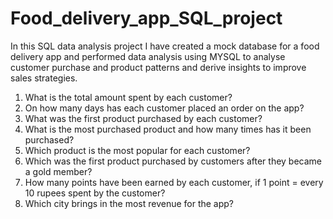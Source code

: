 # Food_delivery_app_SQL_project
In this SQL data analysis project I have created a mock database for a food delivery app and performed data analysis using MYSQL to analyse customer purchase and product patterns and derive insights to improve sales strategies.

1. What is the total amount spent by each customer? 
2. On how many days has each customer placed an order on the app?
3. What was the first product purchased by each customer?
4. What is the most purchased product and how many times has it been purchased?
5. Which product is the most popular for each customer?
6. Which was the first product purchased by customers after they became a gold member?
7. How many points have been earned by each customer, if 1 point = every 10 rupees spent by the customer?
8. Which city brings in the most revenue for the app?
